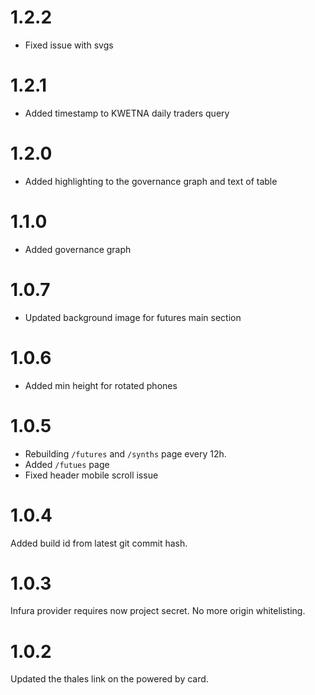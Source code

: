 # 1.2.2

- Fixed issue with svgs

# 1.2.1

- Added timestamp to KWETNA daily traders query

# 1.2.0

- Added highlighting to the governance graph and text of table

# 1.1.0

- Added governance graph

# 1.0.7

- Updated background image for futures main section

# 1.0.6

- Added min height for rotated phones

# 1.0.5

- Rebuilding `/futures` and `/synths` page every 12h.
- Added `/futues` page
- Fixed header mobile scroll issue

# 1.0.4

Added build id from latest git commit hash.

# 1.0.3

Infura provider requires now project secret. No more origin whitelisting.

# 1.0.2

Updated the thales link on the powered by card.

